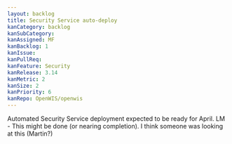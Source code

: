 ```yaml
---
layout: backlog
title: Security Service auto-deploy
kanCategory: backlog
kanSubCategory:
kanAssigned: MF
kanBacklog: 1
kanIssue:
kanPullReq:
kanFeature: Security
kanRelease: 3.14
kanMetric: 2
kanSize: 2
kanPriority: 6
kanRepo: OpenWIS/openwis
---
```


Automated Security Service deployment expected to be ready for April. LM - This might be done (or nearing completion). I think someone was looking at this (Martin?)

